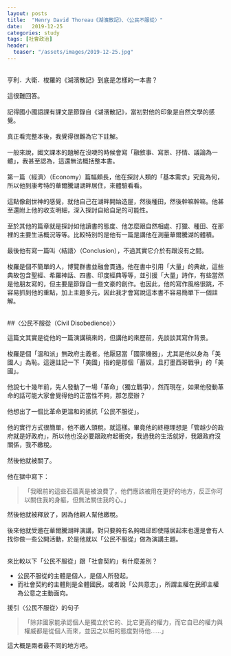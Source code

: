 ```yaml
---
layout: posts
title:  "Henry David Thoreau《湖濱散記》、〈公民不服從〉"
date:   2019-12-25
categories: study
tags: [社會政治]
header: 
  teaser: "/assets/images/2019-12-25.jpg"
---
```

<br>
亨利．大衛．梭羅的《湖濱散記》到底是怎樣的一本書？<br><br>
這很難回答。<br><br>
記得國小國語課有課文是節錄自《湖濱散記》，當初對他的印象是自然文學的感覺。<br><br>
真正看完整本後，我覺得很難為它下註解。<br><br>
一般來說，國文課本的題解在沒哽的時候會寫「融敘事、寫景、抒情、議論為一體」，我甚至認為，這還無法概括整本書。<br><br>
第一篇〈經濟〉（Economy）篇幅頗長，他在探討人類的「基本需求」究竟為何，所以他到康考特的華爾騰湖湖畔居住，來體驗看看。<br><br>
這點像創世神的感覺，就他自己在湖畔開始造屋，然後種田，然後幹嘛幹嘛。他甚至還附上他的收支明細，深入探討自給自足的可能性。<br><br>
至於其他的篇章就是探討如他讀書的態度、他怎麼跟自然相處、打獵、種田、在那裡的主要生活概況等等。比較特別的是他有一篇是講他在測量華爾騰湖的體積。<br><br>
最後他有寫一篇叫〈結語〉（Conclusion），不過其實它介於有跟沒有之間。<br><br>
梭羅是個不簡單的人，博覽群書並融會貫通。他在書中引用「大量」的典故，這些典故包含聖經、希羅神話、四書、印度經典等等，並引援「大量」詩作，有些當然是他朋友寫的，但主要是節錄自一些文豪的創作。也因此，他的寫作風格很跳，不容易抓到他的重點，加上主題多元，因此我才會寫說這本書不容易簡單下一個註解。<br><br>

##〈公民不服從（Civil Disobedience）〉

這篇文其實是從他的一篇演講稿來的，但講他的來歷前，先談談其寫作背景。<br><br>
梭羅是個「溫和派」無政府主義者。他厭惡當「國家機器」，尤其是他以身為「美國人」為恥。這邊註記一下「美國」指的是那個「蓄奴，且打墨西哥戰爭」的「美國」。<br><br>
他說七十幾年前，先人發動了一場「革命」（獨立戰爭），然而現在，如果他發動革命的話可能大家會覺得他的正當性不夠，那怎麼辦？<br><br>
他想出了一個比革命更溫和的抵抗「公民不服從」。<br><br>
他的實行方式很簡單，他不繳人頭稅，就這樣。畢竟他的終極理想是「管越少的政府就是好政府」，所以他也沒必要跟政府起衝突，我過我的生活就好，我跟政府沒關係，我不繳稅。<br><br>
然後他就被關了。<br><br>
他在獄中寫下：

> 「我眼前的這些石牆真是被浪費了，他們應該被用在更好的地方，反正你可以關住我的身軀，但無法關住我的心。」<br>

然後他就被釋放了，因為他親人幫他繳稅。<br><br>
後來他就受邀在華爾騰湖畔演講，對只要夠有名夠唱邱即使隱居起來也還是會有人找你做一些公開活動，於是他就以「公民不服從」做為演講主題。<br><br>


來比較以下「公民不服從」跟「社會契約」有什麼差別？<br>

- 公民不服從的主體是個人，是個人所發起。
- 而社會契約的主體則是全體國民，或者說「公共意志」，所謂主權在民即主權為公意之主動面向。

援引〈公民不服從〉的句子
> 「除非國家能承認個人是獨立於它的、比它更高的權力，而它自已的權力與權威都是從個人而來，並因之以相的態度對待他……」

這大概是兩者最不同的地方吧。<br><br>
